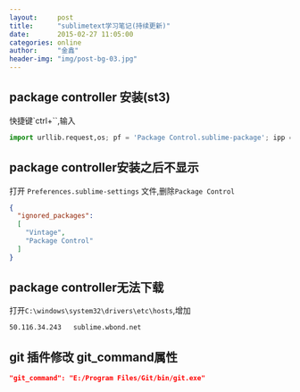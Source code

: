 ```yaml
---
layout:     post
title:      "sublimetext学习笔记(持续更新)"
date:       2015-02-27 11:05:00
categories: online
author:     "金鑫"
header-img: "img/post-bg-03.jpg"
---
```


## package controller 安装(st3)
快捷键`ctrl+``,输入

```python
import urllib.request,os; pf = 'Package Control.sublime-package'; ipp = sublime.installed_packages_path(); urllib.request.install_opener( urllib.request.build_opener( urllib.request.ProxyHandler()) ); open(os.path.join(ipp, pf), 'wb').write(urllib.request.urlopen( 'http://sublime.wbond.net/' + pf.replace(' ','%20')).read())
```

## package controller安装之后不显示
打开 `Preferences.sublime-settings` 文件,删除`Package Control`

```json
{
  "ignored_packages":
  [
  	"Vintage",
  	"Package Control"
  ]
}
```

## package controller无法下载
打开`C:\windows\system32\drivers\etc\hosts`,增加

```
50.116.34.243   sublime.wbond.net
```

## git 插件修改 git_command属性

```json
"git_command": "E:/Program Files/Git/bin/git.exe"
```
